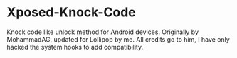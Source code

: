 # Xposed-Knock-Code
Knock code like unlock method for Android devices.
Originally by MohammadAG, updated for Lollipop by me. All credits go to him, I have only hacked the system hooks to add compatibility. 
